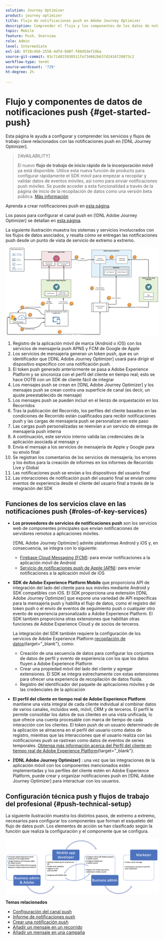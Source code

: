 ```yaml
---
solution: Journey Optimizer
product: journey optimizer
title: Flujo de notificaciones push en Adobe Journey Optimizer
description: Comprender el flujo y los componentes de los datos de notificaciones push
topic: Mobile
feature: Push, Overview
role: Admin
level: Intermediate
exl-id: 9718c4b6-2558-4dfd-9d8f-f8845def19ba
source-git-commit: 03c714833930511fa734662b637d2416728073c2
workflow-type: tm+mt
source-wordcount: '729'
ht-degree: 2%

---
```


# Flujo y componentes de datos de notificaciones push {#get-started-push}

Esta página le ayuda a configurar y comprender los servicios y flujos de trabajo clave relacionados con las notificaciones push en [!DNL Journey Optimizer].


>[!AVAILABILITY]
>
>El nuevo **flujo de trabajo de inicio rápido de la incorporación móvil** ya está disponible. Utilice esta nueva función de producto para configurar rápidamente el SDK móvil para empezar a recopilar y validar datos de eventos móviles, así como para enviar notificaciones push móviles. Se puede acceder a esta funcionalidad a través de la página de inicio de la recopilación de datos como una versión beta pública. [Más información](mobile-onboarding-wf.md)
>

Aprenda a crear notificaciones push en [esta página](create-push.md).

Los pasos para configurar el canal push en [!DNL Adobe Journey Optimizer] se detallan en [esta página](push-configuration.md).

La siguiente ilustración muestra los sistemas y servicios involucrados con los flujos de datos asociados, y resalta cómo se entregan las notificaciones push desde un punto de vista de servicio de extremo a extremo.

![](assets/push-flow.png)

1. Registro de la aplicación móvil de marca (Android o iOS) con los servicios de mensajería push APNS y FCM de Google de Apple
1. Los servicios de mensajería generan un token push, que es un identificador que [!DNL Adobe Journey Optimizer] usará para dirigir el dispositivo específico con una notificación push.
1. El token push generado anteriormente se pasa a Adobe Experience Platform y se sincroniza con el perfil del cliente en tiempo real; esto se hace OOTB con un SDK de cliente fácil de integrar
1. Los mensajes push se crean en [!DNL Adobe Journey Optimizer] y los mensajes push se crean contra una superficie de canal (es decir, un ajuste preestablecido de mensaje)
1. Los mensajes push se pueden incluir en el lienzo de orquestación en los Recorridos
1. Tras la publicación del Recorrido, los perfiles del cliente basados en las condiciones de Recorrido están cualificados para recibir notificaciones push y las cargas de mensajería push se personalizan en este paso
1. Las cargas push personalizadas se reenvían a un servicio de entrega de mensajería push interna
1. A continuación, este servicio interno valida las credenciales de la aplicación asociada al mensaje y
1. Envía el mensaje a los servicios de mensajería de Apple y Google para su envío final
1. Se registran los comentarios de los servicios de mensajería, los errores y los éxitos para la creación de informes en los informes de Recorrido Live y Global
1. Las notificaciones push se envían a los dispositivos del usuario final
1. Las interacciones de notificación push del usuario final se envían como eventos de experiencia desde el cliente del usuario final a través de la integración del SDK

## Funciones de los servicios clave en las notificaciones push {#roles-of-key-services}

* **Los proveedores de servicios de notificaciones push** son los servicios web de componentes principales que envían notificaciones de servidores remotos a aplicaciones móviles.

  [!DNL Adobe Journey Optimizer] admite plataformas Android y iOS y, en consecuencia, se integra con lo siguiente:
   * [Firebase Cloud Messaging (FCM)](https://firebase.google.com/docs/cloud-messaging): para enviar notificaciones a la aplicación móvil de Android
   * [Servicio de notificaciones push de Apple (APN)](https://developer.apple.com/library/archive/documentation/NetworkingInternet/Conceptual/RemoteNotificationsPG/APNSOverview.html): para enviar notificaciones a la aplicación móvil de iOS

* **SDK de Adobe Experience Platform Mobile** que proporciona API de integración del lado del cliente para sus móviles mediante Android y SDK compatibles con iOS. El SDK proporciona una extensión [!DNL Adobe Journey Optimizer] que expone una variedad de API específicas para la mensajería push y habilita el flujo de datos, como el registro del token push o el envío de eventos de seguimiento push o cualquier otro evento de experiencia personalizado a Adobe Experience Platform. El SDK también proporciona otras extensiones que habilitan otras funciones de Adobe Experience Cloud y de socios de terceros.

  La integración del SDK también requiere la configuración de los servicios de Adobe Experience Platform [recopilación de datos](https://experienceleague.adobe.com/docs/experience-platform/tags/home.html?lang=es){target="_blank"}, como:

   * Creación de una secuencia de datos para configurar los conjuntos de datos de perfil y evento de experiencia con los que los datos fluyen a Adobe Experience Platform
   * Crear una propiedad móvil del lado del cliente y agregar extensiones. El SDK se integra estrechamente con estas extensiones para ofrecer una experiencia de recopilación de datos fluida.
   * Registro del identificador del paquete de aplicaciones móviles y de las credenciales de la aplicación

* **El perfil del cliente en tiempo real de Adobe Experience Platform** mantiene una vista integral de cada cliente individual al combinar datos de varios canales, incluidos web, móvil, CRM y de terceros. El perfil le permite consolidar los datos de sus clientes en una vista unificada, lo que ofrece una cuenta procesable con marca de tiempo de cada interacción con los clientes. El token push de un usuario determinado de la aplicación se almacena en el perfil del usuario como datos de registro, mientras que las interacciones que el usuario realiza con las notificaciones push se rastrean como datos de eventos de series temporales. [Obtenga más información acerca del Perfil del cliente en tiempo real de Adobe Experience Platform](https://experienceleague.adobe.com/docs/experience-platform/profile/home.html?lang=es){target="_blank"}.

* **[!DNL Adobe Journey Optimizer]** : una vez que las integraciones de la aplicación móvil con los componentes mencionados estén implementadas y los perfiles del cliente estén en Adobe Experience Platform, puede crear y organizar notificaciones push en [!DNL Adobe Journey Optimizer] para interactuar con los usuarios.

## Configuración técnica push y flujos de trabajo del profesional {#push-technical-setup}

La siguiente ilustración muestra los distintos pasos, de extremo a extremo, necesarios para configurar los componentes que forman el esqueleto del flujo de datos push. Los elementos de acción se han clasificado según la función que realiza la configuración y el componente que se configura.

![](assets/user-flow.png)

**Temas relacionados**

* [Configuración del canal push](push-configuration.md)
* [Informe de notificaciones push](../reports/journey-global-report.md#push-global)
* [Crear una notificación push](create-push.md)
* [Añadir un mensaje en un recorrido](../building-journeys/journeys-message.md)
* [Añadir un mensaje en una campaña](../campaigns/create-campaign.md)